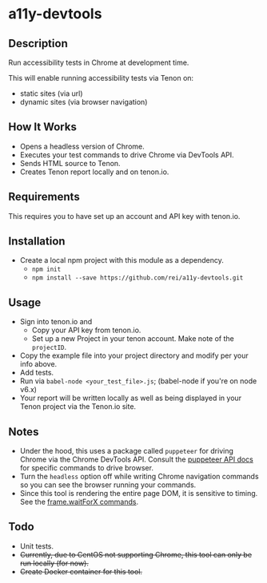 # a11y-devtools

## Description
Run accessibility tests in Chrome at development time.

This will enable running accessibility tests via Tenon on:
- static sites (via url)
- dynamic sites (via browser navigation)

## How It Works
- Opens a headless version of Chrome.
- Executes your test commands to drive Chrome via DevTools API.
- Sends HTML source to Tenon.
- Creates Tenon report locally and on tenon.io.

## Requirements
This requires you to have set up an account and API key with tenon.io.

## Installation
- Create a local npm project with this module as a dependency.
  - `npm init`
  - `npm install --save https://github.com/rei/a11y-devtools.git`

## Usage
- Sign into tenon.io and
  - Copy your API key from tenon.io.
  - Set up a new Project in your tenon account. Make note of the `projectID`.
- Copy the example file into your project directory and modify per your info above.
- Add tests.
- Run via `babel-node <your_test_file>.js`; (babel-node if you're on node v6.x)
- Your report will be written locally as well as being displayed in your 
  Tenon project via the Tenon.io site.

## Notes
- Under the hood, this uses a package called `puppeteer` for driving Chrome 
  via the Chrome DevTools API. Consult the [puppeteer API docs](https://github.com/GoogleChrome/puppeteer/blob/HEAD/docs/api.md) 
  for specific commands to drive browser.
- Turn the `headless` option off while writing Chrome navigation commands so you can
  see the browser running your commands.
- Since this tool is rendering the entire page DOM, it is sensitive to
  timing. See the [frame.waitForX commands](https://github.com/GoogleChrome/puppeteer/blob/HEAD/docs/api.md#framewaitforselectororfunctionortimeout-options).
  
## Todo
- Unit tests.
- ~~Currently, due to CentOS not supporting Chrome, this tool can only be run
  locally (for now).~~
- ~~Create Docker container for this tool.~~
 